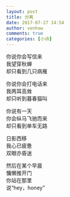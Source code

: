 ```yaml
---
layout: post
title: 分离
date: 2017-07-27 14:54
author: venhow
comments: true
categories: [小诗]
---
```

你说你会写信来  
我望穿秋蝉  
却只看到几只病雁  

你说你会打电话来  
我两耳高耸  
却只听到暮春猫叫  

你说有一天  
你会纵马飞驰而来  
却只看到单车无路  

日影西移  
我心已疲惫  
双眼亦昏迷  

然后在某个早晨  
慵懒推开门  
你站在那里  
说“hey，honey”  
